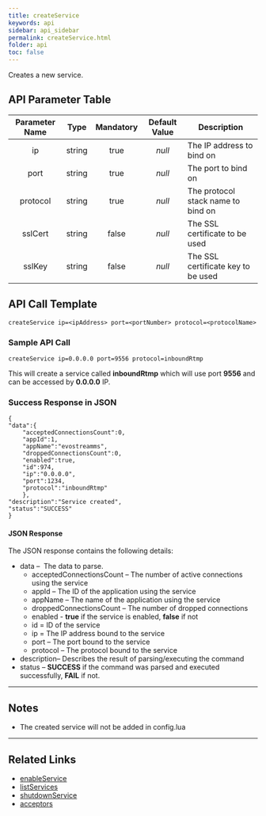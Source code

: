```yaml
---
title: createService
keywords: api
sidebar: api_sidebar
permalink: createService.html
folder: api
toc: false
---
```




Creates a new service. 



## API Parameter Table

| **Parameter Name** |  Type  | **Mandatory** | **Default Value** | **Description**                    |
| :----------------: | :----: | :-----------: | :---------------: | ---------------------------------- |
|         ip         | string |     true      |      *null*       | The IP address to bind on          |
|        port        | string |     true      |      *null*       | The port to bind on                |
|      protocol      | string |     true      |      *null*       | The protocol stack name to bind on |
|      sslCert       | string |     false     |      *null*       | The SSL certificate to be used     |
|       sslKey       | string |     false     |      *null*       | The SSL certificate key to be used |



## API Call Template

``` 
createService ip=<ipAddress> port=<portNumber> protocol=<protocolName>
```



### Sample API Call

```
createService ip=0.0.0.0 port=9556 protocol=inboundRtmp
```

This will create a service called **inboundRtmp** which will use port **9556** and can be accessed by **0.0.0.0** IP.



### Success Response in JSON

```
{
"data":{
    "acceptedConnectionsCount":0,
    "appId":1,
    "appName":"evostreamms",
    "droppedConnectionsCount":0,
    "enabled":true,
    "id":974,
    "ip":"0.0.0.0",
    "port":1234,
    "protocol":"inboundRtmp"
    },
"description":"Service created",
"status":"SUCCESS"
}
```



#### JSON Response

The JSON response contains the following details:

- data –  The data to parse.
  - acceptedConnectionsCount – The number of active connections using the service
  - appId – The ID of the application using the service
  - appName – The name of the application using the service
  - droppedConnectionsCount – The number of dropped connections
  - enabled - **true** if the service is enabled, **false** if not
  - id = ID of the service
  - ip = The IP address bound to the service
  - port – The port bound to the service
  - protocol – The protocol bound to the service
- description– Describes the result of parsing/executing the command
- status – **SUCCESS** if the command was parsed and executed successfully, **FAIL** if not.

------

## Notes

- The created service will not be added in config.lua


------

## Related Links

- [enableService](enableService.html)
- [listServices](listServices.html)
- [shutdownService](shutdownService.html)
- [acceptors](userguide_configlua.html#acceptors)